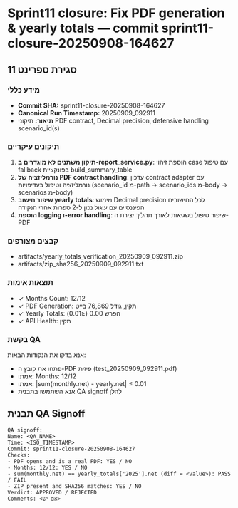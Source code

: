 # Sprint11 closure: Fix PDF generation & yearly totals — commit sprint11-closure-20250908-164627

## סגירת ספרינט 11

### מידע כללי
- **Commit SHA:** sprint11-closure-20250908-164627
- **Canonical Run Timestamp:** 20250909_092911
- **תיאור:** תיקוני PDF contract, Decimal precision, defensive handling scenario_id(s)

### תיקונים עיקריים
1. **תיקון משתנים לא מוגדרים ב-report_service.py**: הוספת זיהוי case עם טיפול fallback בפונקציית build_summary_table
2. **נורמליזציה של PDF contract handling**: עדכון contract adapter עם נורמליזציה וטיפול בעדיפויות (scenario_id מ-path → scenario_ids מ-body → scenarios מ-body)
3. **שיפור חישוב yearly totals**: מימוש Decimal precision לכל החישובים הפיננסיים עם עיגול נכון ל-2 ספרות אחרי הנקודה
4. **הוספת logging ו-error handling**: שיפור טיפול בשגיאות לאורך תהליך יצירת ה-PDF

### קבצים מצורפים
- artifacts/yearly_totals_verification_20250909_092911.zip
- artifacts/zip_sha256_20250909_092911.txt

### תוצאות אימות
- ✓ Months Count: 12/12
- ✓ PDF Generation: תקין, גודל 76,869 בייט
- ✓ Yearly Totals: הפרש 0.00 (≤0.01)
- ✓ API Health: תקין

### בקשת QA
אנא בדקו את הנקודות הבאות:
- פתחו את קובץ ה-PDF פיזית (test_20250909_092911.pdf)
- אמתו: Months: 12/12
- אמתו: |sum(monthly.net) - yearly.net| ≤ 0.01
- אנא השתמשו בתבנית QA signoff להלן

## תבנית QA Signoff
```
QA signoff:
Name: <QA_NAME>
Time: <ISO_TIMESTAMP>
Commit: sprint11-closure-20250908-164627
Checks:
- PDF opens and is a real PDF: YES / NO
- Months: 12/12: YES / NO
- sum(monthly.net) == yearly_totals['2025'].net (diff = <value>): PASS / FAIL
- ZIP present and SHA256 matches: YES / NO
Verdict: APPROVED / REJECTED
Comments: <אם יש>
```
